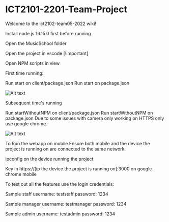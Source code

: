 # ICT2101-2201-Team-Project

Welcome to the ict2102-team05-2022 wiki!

Install node.js 16.15.0 first before running

Open the MusicSchool folder

Open the project in vscode [!important]

Open NPM scripts in view

First time running:

Run start on client/package.json
Run start on package.json

![Alt text](/gitassets/firsttimerun.jpg "First Time Run")

Subsequent time's running

Run startWithoutNPM on client/package.json
Run startWithoutNPM on package.json
Due to some issues with camera only working on HTTPS only use google chrome.

![Alt text](/gitassets/subsequenttimerun.jpg "First Time Run")

To Run the webapp on mobile
Ensure both mobile and the device the project is running on are connected to the same network.

ipconfig on the device running the project

Key in https://[ip the device the project is running on]:3000 on google chrome mobile

To test out all the features
use the login credentials:

Sample staff
username: teststaff password: 1234

Sample manager
username: testmanager password: 1234

Sample admin
username: testadmin password: 1234
